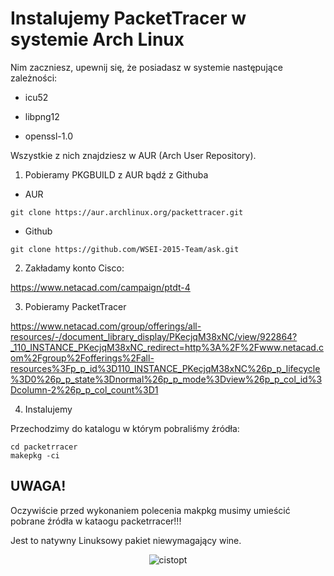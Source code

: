 # Instalujemy PacketTracer w systemie Arch Linux 


Nim zaczniesz, upewnij się, że posiadasz w systemie następujące zależności:

* icu52

* libpng12

* openssl-1.0

Wszystkie z nich znajdziesz w AUR (Arch User Repository).

1. Pobieramy PKGBUILD z AUR bądź z Githuba

* AUR

```
git clone https://aur.archlinux.org/packettracer.git

```
* Github

```
git clone https://github.com/WSEI-2015-Team/ask.git

```

2. Zakładamy konto Cisco:

https://www.netacad.com/campaign/ptdt-4

3. Pobieramy PacketTracer

https://www.netacad.com/group/offerings/all-resources/-/document_library_display/PKecjqM38xNC/view/922864?_110_INSTANCE_PKecjqM38xNC_redirect=http%3A%2F%2Fwww.netacad.com%2Fgroup%2Fofferings%2Fall-resources%3Fp_p_id%3D110_INSTANCE_PKecjqM38xNC%26p_p_lifecycle%3D0%26p_p_state%3Dnormal%26p_p_mode%3Dview%26p_p_col_id%3Dcolumn-2%26p_p_col_count%3D1

4. Instalujemy

Przechodzimy do katalogu w którym pobraliśmy źródła:

```
cd packetrracer
makepkg -ci

```
## UWAGA!

Oczywiście przed wykonaniem polecenia makpkg musimy umieścić pobrane źródła w kataogu packetrracer!!!

Jest to natywny Linuksowy pakiet niewymagający wine. 


<p align="center">
  <img src="https://s1.postimg.org/30uzz233of/cisco_packet_tracer_linux.png" alt="cistopt"/>
</p>



